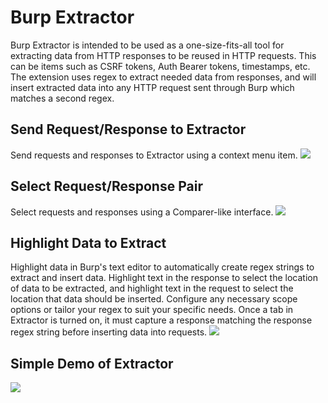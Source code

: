 # Burp Extractor
Burp Extractor is intended to be used as a one-size-fits-all tool for extracting data from HTTP responses to be reused in HTTP requests. This can be items such as CSRF tokens, Auth Bearer tokens, timestamps, etc. The extension uses regex to extract needed data from responses, and will insert extracted data into any HTTP request sent through Burp which matches a second regex.

## Send Request/Response to Extractor
Send requests and responses to Extractor using a context menu item.
<img src="https://github.com/NetSPI/BurpExtractor/blob/master/images/contextMenu.PNG?raw=true">

## Select Request/Response Pair
Select requests and responses using a Comparer-like interface.
<img src="https://github.com/NetSPI/BurpExtractor/blob/master/images/requestResponseSelection.PNG?raw=true">

## Highlight Data to Extract
Highlight data in Burp's text editor to automatically create regex strings to extract and insert data. Highlight text in the response to select the location of data to be extracted, and highlight text in the request to select the location that data should be inserted. Configure any necessary scope options or tailor your regex to suit your specific needs. Once a tab in Extractor is turned on, it must capture a response matching the response regex string before inserting data into requests.
<img src="https://github.com/NetSPI/BurpExtractor/blob/master/images/regexSelection.PNG?raw=true">

## Simple Demo of Extractor
<img src="https://github.com/NetSPI/BurpExtractor/blob/master/images/captioned_walkthrough.gif?raw=true">
